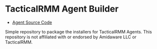 # TacticalRMM Agent Builder

* [Agent Source Code](https://github.com/amidaware/rmmagent)

Simple repository to package the installers for TacticalRMM Agents. This repository is not affiliated with or endorsed by Amidaware LLC or TacticalRMM.
